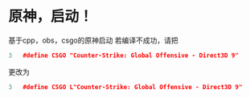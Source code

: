 # 原神，启动！
基于cpp，obs，csgo的原神启动
若编译不成功，请把  
```cpp
3   #define CSGO "Counter-Strike: Global Offensive - Direct3D 9"
```
更改为
```cpp
3   #define CSGO L"Counter-Strike: Global Offensive - Direct3D 9"
```
